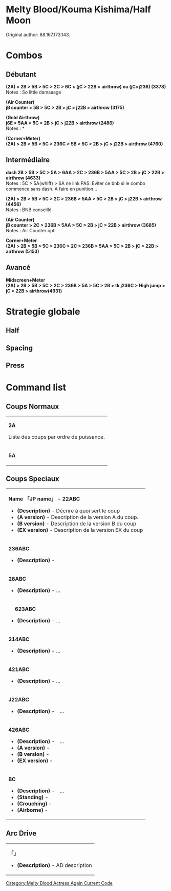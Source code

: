 # Melty Blood/Kouma Kishima/Half Moon

Original author: 88.167.173.143.

# Combos

## Débutant

**(2A) \> 2B \> 5B \> 5C \> 2C \> 6C \> (jC \> 22B \> airthrow) ou
(jC\>j236) (3378)**  
Notes : So little damaaage

**(Air Counter)**  
**jB counter \> 5B \> 5C \> 2B \> jC \> j22B \> airthrow (3175)**

**(Gold Airthrow)**  
**j6E \> 5AA \> 5C \> 2B \> jC \> j22B \> airthrow (2486)**  
Notes : \*

**(Corner+Meter)**  
**(2A) \> 2B \> 5B \> 5C \> 236C \> 5B \> 5C \> 2B \> jC \> j22B \>
airthrow (4760)**

## Intermédiaire

**dash 2B \> 5B \> 5C \> 5A \> 6AA \> 2C \> 236B \> 5AA \> 5C \> 2B \>
jC \> 22B \> airthrow (4633)**  
Notes : 5C \> 5A(whiff) \> 6A ne link PAS. Eviter ce bnb si le combo
commence sans dash. A faire en punition...

**(2A) \> 2B \> 5B \> 5C \> 2C \> 236B \> 5AA \> 5C \> 2B \> jC \> j22B
\> airthrow (4456)**  
Notes : BNB conseillé

**(Air Counter)**  
**jB counter \> 2C \> 236B \> 5AA \> 5C \> 2B \> jC \> 22B \> airthrow
(3685)**  
Notes : Air Counter opti

**Corner+Meter**  
**(2A) \> 2B \> 5B \> 5C \> 236C \> 2C \> 236B \> 5AA \> 5C \> 2B \> jC
\> 22B \> airthrow (5153)**

## Avancé

**Midscreen+Meter**  
**(2A) \> 2B \> 5B \> 5C \> 2C \> 236B \> 5A \> 5C \> 2B \> tk j236C \>
High jump \> jC \> 22B \> airthrow(4931)**

# Strategie globale

## Half

## Spacing

## Press

# Command list

## Coups Normaux

<table>
<tbody>
<tr class="odd">
<td><p><strong>2A</strong></p>
<p>Liste des coups par ordre de puissance.</p></td>
</tr>
<tr class="even">
<td><p><strong>5A</strong></p></td>
</tr>
</tbody>
</table>

## Coups Speciaux

<table>
<tbody>
<tr class="odd">
<td><p><strong>Name 「JP name」 - 22ABC</strong></p>
<ul>
<li><strong>(Description)</strong> - Décrire à quoi sert le coup</li>
<li><strong>(A version)</strong> - Description de la version A du
coup.</li>
<li><strong>(B version)</strong> - Description de la version B du
coup</li>
<li><strong>(EX version)</strong> - Description de la version EX du
coup</li>
</ul></td>
</tr>
<tr class="even">
<td><p><strong>236ABC</strong></p>
<ul>
<li><strong>(Description)</strong> -</li>
</ul></td>
</tr>
<tr class="odd">
<td><p><strong>28ABC</strong></p>
<ul>
<li><strong>(Description)</strong> - ...</li>
</ul></td>
</tr>
<tr class="even">
<td><p><strong>　 623ABC</strong></p>
<ul>
<li><strong>(Description)</strong> - ...</li>
</ul></td>
</tr>
<tr class="odd">
<td><p><strong>214ABC</strong></p>
<ul>
<li><strong>(Description)</strong> - ...</li>
</ul></td>
</tr>
<tr class="even">
<td><p><strong>421ABC</strong></p>
<ul>
<li><strong>(Description)</strong> - ...</li>
</ul></td>
</tr>
<tr class="odd">
<td><p><strong>J22ABC</strong></p>
<ul>
<li><strong>(Description)</strong> -　...</li>
</ul></td>
</tr>
<tr class="even">
<td><p><strong>426ABC</strong></p>
<ul>
<li><strong>(Description)</strong> -　...</li>
<li><strong>(A version)</strong> -</li>
<li><strong>(B version)</strong> -</li>
<li><strong>(EX version)</strong> -</li>
</ul></td>
</tr>
<tr class="odd">
<td><p><strong>BC</strong></p>
<ul>
<li><strong>(Description)</strong> -　...</li>
<li><strong>(Standing)</strong> -</li>
<li><strong>(Crouching)</strong> -</li>
<li><strong>(Airborne)</strong> -</li>
</ul></td>
</tr>
</tbody>
</table>

## Arc Drive

<table>
<tbody>
<tr class="odd">
<td><p><strong>「」</strong></p>
<ul>
<li><strong>(Description)</strong> - AD description</li>
</ul></td>
</tr>
</tbody>
</table>

[Category:Melty Blood Actress Again Current
Code](Category:Melty_Blood_Actress_Again_Current_Code "wikilink")
